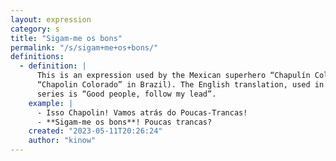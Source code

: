 ```yaml
---
layout: expression
category: s
title: "Sigam-me os bons"
permalink: "/s/sigam+me+os+bons/"
definitions:
  - definition: |
      This is an expression used by the Mexican superhero “Chapulín Colorado” (or
      “Chapolin Colorado” in Brazil). The English translation, used in the translated
      series is “Good people, follow my lead”.
    example: |
      - Isso Chapolin! Vamos atrás do Poucas-Trancas!
      - **Sigam-me os bons**! Poucas trancas?
    created: "2023-05-11T20:26:24"
    author: "kinow"
---
```

